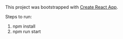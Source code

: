 This project was bootstrapped with [Create React App](https://github.com/facebookincubator/create-react-app).

Steps to run:
1. npm install
2. npm run start